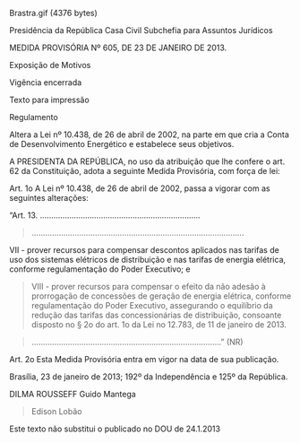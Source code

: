 Brastra.gif (4376 bytes)

Presidência da República
Casa Civil
Subchefia para Assuntos Jurídicos


MEDIDA PROVISÓRIA Nº 605, DE 23 DE JANEIRO DE 2013.


Exposição de Motivos

Vigência encerrada

Texto para impressão

Regulamento

Altera a Lei nº 10.438, de 26 de abril de 2002, na parte em que cria a Conta de Desenvolvimento Energético e estabelece seus objetivos.


A PRESIDENTA DA REPÚBLICA, no uso da atribuição que lhe confere o art. 62 da Constituição, adota a seguinte Medida Provisória, com força de lei:

Art. 1o  A Lei nº 10.438, de 26 de abril de 2002, passa a vigorar com as seguintes alterações:



“Art. 13.  .......................................................................

> ..............................................................................................

VII - prover recursos para compensar descontos aplicados nas tarifas de uso dos sistemas elétricos de distribuição e nas tarifas de energia elétrica, conforme regulamentação do Poder Executivo; e

> VIII - prover recursos para compensar o efeito da não adesão à prorrogação de concessões de geração de energia elétrica, conforme regulamentação do Poder Executivo, assegurando o equilíbrio da redução das tarifas das concessionárias de distribuição, consoante disposto no § 2o do art. 1o da Lei no 12.783, de 11 de janeiro de 2013.

> ....................................................................................” (NR)

Art. 2o  Esta Medida Provisória entra em vigor na data de sua publicação.

Brasília, 23 de janeiro de 2013; 192º da Independência e 125º da República.

DILMA ROUSSEFF
Guido Mantega
> Edison Lobão

Este texto não substitui o publicado no DOU de 24.1.2013










